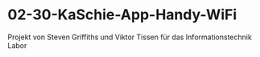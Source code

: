 # 02-30-KaSchie-App-Handy-WiFi
Projekt von Steven Griffiths und Viktor Tissen für das Informationstechnik Labor
